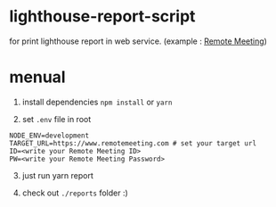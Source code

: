 # lighthouse-report-script

for print lighthouse report in web service. (example : [Remote Meeting](https://www.remotemeeting.com))

# menual

1. install dependencies ```npm install``` or ```yarn```

2. set ```.env``` file in root

```SHELL
NODE_ENV=development
TARGET_URL=https://www.remotemeeting.com # set your target url
ID=<write your Remote Meeting ID>
PW=<write your Remote Meeting Password>
```

3. just run yarn report

4. check out ```./reports``` folder :)